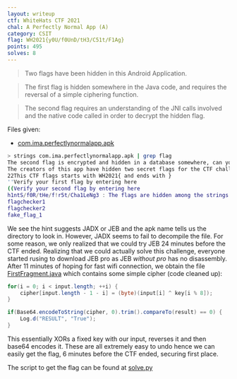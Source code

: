 ```yaml
---
layout: writeup
ctf: WhiteHats CTF 2021
chal: A Perfectly Normal App (A)
category: CSIT
flag: WH2021{y0U/f0UnD/tH3/C51t/F1Ag} 
points: 495
solves: 8
---
```


>Two flags have been hidden in this Android Application.

>The first flag is hidden somewhere in the Java code, and requires the reversal of a simple ciphering function.

>The second flag requires an understanding of the JNI calls involved and the native code called in order to decrypt the hidden flag.

Files given:
 - [com.ima.perfectlynormalapp.apk](com.ima.perfectlynormalapp.apk)

```sh
> strings com.ima.perfectlynormalapp.apk | grep flag
The second flag is encrypted and hidden in a database somewhere, can you find it?
The creators of this app have hidden two secret flags for the CTF challenge. You can verify the flags in the textbox below if you can find them!
22This CTF flags starts with WH2021{ and ends with }
''Verify your first flag by entering here
((Verify your second flag by entering here
h1ntS/f0R/tHe/f!r5t/Cha1LeNg3 : The flags are hidden among the strings! Reverse engineer the apk by decompiling the apk using JEB / JADX to see which one is the flag and how it can be readable!
flagchecker1
flagchecker2
fake_flag_1
```

We see the hint suggests JADX or JEB and the apk name tells us the directory to look in. However, JADX seems to fail to decompile the file. For some reason, we only realized that we could try JEB 24 minutes before the CTF ended. Realizing that we could actually solve this challenge, everyone started rusing to download JEB pro as JEB _without pro_ has no disassembly. After 11 minutes of hoping for fast wifi connection, we obtain the file [FirstFragment.java](FirstFragment.java) which contains some simple cipher (code cleaned up):

```java
for(i = 0; i < input.length; ++i) {
    cipher[input.length - 1 - i] = (byte)(input[i] ^ key[i % 8]);
}

if(Base64.encodeToString(cipher, 0).trim().compareTo(result) == 0) {
    Log.d("RESULT", "True");
}
```

This essentially XORs a fixed key with our input, reverses it and then base64 encodes it. These are all extremely easy to undo hence we can easily get the flag, 6 minutes before the CTF ended, securing first place.

The script to get the flag can be found at [solve.py](solve.py)
